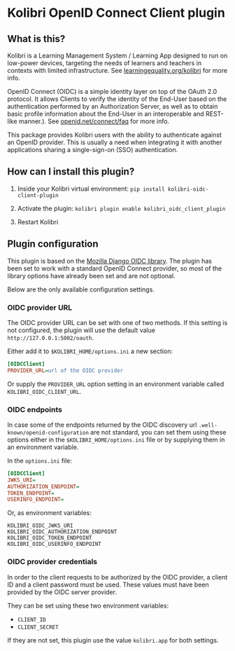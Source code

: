 
# Kolibri OpenID Connect Client plugin

## What is this?

Kolibri is a Learning Management System / Learning App designed to run on low-power devices, targeting the needs of learners and teachers in contexts with limited infrastructure. See [learningequality.org/kolibri](https://learningequality.org/kolibri/) for more info.

OpenID Connect (OIDC) is a simple identity layer on top of the OAuth 2.0 protocol. It allows Clients to verify the identity of the End-User based on the authentication performed by an Authorization Server, as well as to obtain basic profile information about the End-User in an interoperable and REST-like manner.). See [openid.net/connect/faq](https://openid.net/connect/faq/) for more info.

This package provides Kolibri users with the ability to authenticate against an OpenID provider. This is usually a need when integrating it with another applications sharing a single-sign-on (SSO) authentication.


## How can I install this plugin?

1. Inside your Kolibri virtual environment: `pip install kolibri-oidc-client-plugin`

2. Activate the plugin: `kolibri plugin enable kolibri_oidc_client_plugin`

3. Restart Kolibri


## Plugin configuration

This plugin is based on the [Mozilla Django OIDC library](https://mozilla-django-oidc.readthedocs.io/en/stable/). The plugin has been set to work with a standard OpenID Connect provider, so most of the library options have already been set and are not optional.

Below are the only available configuration settings.


### OIDC provider URL

The OIDC provider URL can be set with one of two methods. If this setting is not configured, the plugin will use the default value  `http://127.0.0.1:5002/oauth`.

Either add it to `$KOLIBRI_HOME/options.ini` a new section:

```ini
[OIDCClient]
PROVIDER_URL=url of the OIDC provider
```

Or supply the `PROVIDER_URL` option setting in an environment variable called `KOLIBRI_OIDC_CLIENT_URL`.


### OIDC endpoints

In case some of the endpoints returned by the OIDC discovery url `.well-known/openid-configuration` are not standard, you can set them using these options either in the `$KOLIBRI_HOME/options.ini` file or by supplying them in an environment variable.

In the `options.ini` file:

```ini
[OIDCClient]
JWKS_URI=
AUTHORIZATION_ENDPOINT=
TOKEN_ENDPOINT=
USERINFO_ENDPOINT=
```

Or, as environment variables:

```
KOLIBRI_OIDC_JWKS_URI
KOLIBRI_OIDC_AUTHORIZATION_ENDPOINT
KOLIBRI_OIDC_TOKEN_ENDPOINT
KOLIBRI_OIDC_USERINFO_ENDPOINT
```


### OIDC provider credentials

In order to the client requests to be authorized by the OIDC provider, a client ID and a client password must be used. These values must have been provided by the OIDC server provider.

They can be set using these two environment variables:

* `CLIENT_ID`
* `CLIENT_SECRET`

If they are not set, this plugin use the value `kolibri.app` for both settings.
